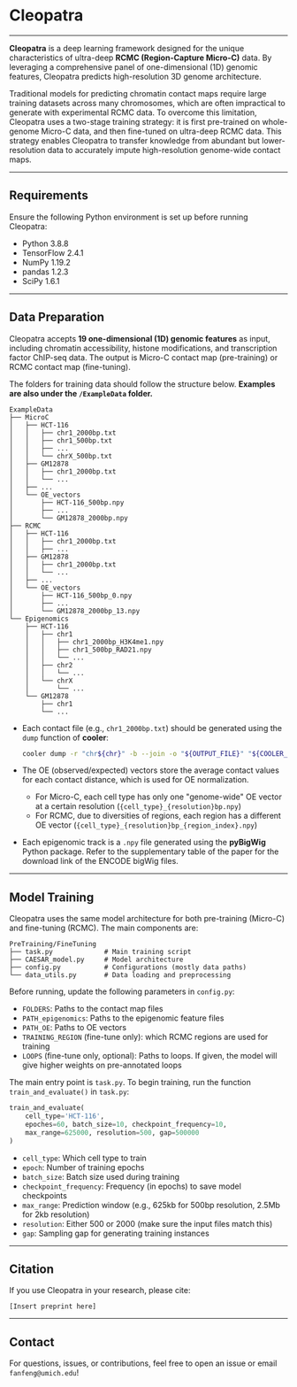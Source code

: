 # Cleopatra

---

**Cleopatra** is a deep learning framework designed for the unique characteristics of ultra-deep **RCMC (Region-Capture Micro-C)** data. By leveraging a comprehensive panel of one-dimensional (1D) genomic features, Cleopatra predicts high-resolution 3D genome architecture.

Traditional models for predicting chromatin contact maps require large training datasets across many chromosomes, which are often impractical to generate with experimental RCMC data. To overcome this limitation, Cleopatra uses a two-stage training strategy: it is first pre-trained on whole-genome Micro-C data, and then fine-tuned on ultra-deep RCMC data. This strategy enables Cleopatra to transfer knowledge from abundant but lower-resolution data to accurately impute high-resolution genome-wide contact maps.

---

## Requirements

Ensure the following Python environment is set up before running Cleopatra:

- Python 3.8.8  
- TensorFlow 2.4.1  
- NumPy 1.19.2  
- pandas 1.2.3  
- SciPy 1.6.1  

---

## Data Preparation

Cleopatra accepts **19 one-dimensional (1D) genomic features** as input, including chromatin accessibility, histone modifications, and transcription factor ChIP-seq data.
The output is Micro-C contact map (pre-training) or RCMC contact map (fine-tuning).

The folders for training data should follow the structure below.
**Examples are also under the `/ExampleData` folder.**

```
ExampleData
├── MicroC
│   ├── HCT-116
│   │   ├── chr1_2000bp.txt
│   │   ├── chr1_500bp.txt
│   │   ├── ...
│   │   └── chrX_500bp.txt
│   ├── GM12878
│   │   ├── chr1_2000bp.txt
│   │   └── ...
│   ├── ...
│   └── OE_vectors
│       ├── HCT-116_500bp.npy
│       ├── ...
│       └── GM12878_2000bp.npy
├── RCMC
│   ├── HCT-116
│   │   ├── chr1_2000bp.txt
│   │   ├── ...
│   ├── GM12878
│   │   ├── chr1_2000bp.txt
│   │   └── ...
│   ├── ...
│   └── OE_vectors
│       ├── HCT-116_500bp_0.npy
│       ├── ...
│       └── GM12878_2000bp_13.npy
└── Epigenomics
    ├── HCT-116
    │   ├── chr1
    │   │   ├── chr1_2000bp_H3K4me1.npy
    │   │   ├── chr1_500bp_RAD21.npy
    │   │   └── ...
    │   ├── chr2
    │   │   └── ...
    │   └── chrX
    │       └── ...
    └── GM12878
        ├── chr1
        └── ...
```

- Each contact file (e.g., `chr1_2000bp.txt`) should be generated using the `dump` function of **cooler**:
  ```bash
  cooler dump -r "chr${chr}" -b --join -o "${OUTPUT_FILE}" "${COOLER_FILE}"
  ```

- The OE (observed/expected) vectors store the average contact values for each contact distance, which is used for OE normalization.
  - For Micro-C, each cell type has only one "genome-wide" OE vector at a certain resolution (`{cell_type}_{resolution}bp.npy`)
  - For RCMC, due to diversities of regions, each region has a different OE vector (`{cell_type}_{resolution}bp_{region_index}.npy`)

- Each epigenomic track is a `.npy` file generated using the **pyBigWig** Python package. Refer to the supplementary table of the paper for the download link of the ENCODE bigWig files.

---

## Model Training

Cleopatra uses the same model architecture for both pre-training (Micro-C) and fine-tuning (RCMC). The main components are:

```
PreTraining/FineTuning
├── task.py             # Main training script
├── CAESAR_model.py     # Model architecture
├── config.py           # Configurations (mostly data paths)
└── data_utils.py       # Data loading and preprocessing
```

Before running, update the following parameters in `config.py`:
- `FOLDERS`: Paths to the contact map files  
- `PATH_epigenomics`: Paths to the epigenomic feature files  
- `PATH_OE`: Paths to OE vectors
- `TRAINING_REGION` (fine-tune only): which RCMC regions are used for training
- `LOOPS` (fine-tune only, optional): Paths to loops. If given, the model will give higher weights on pre-annotated loops

The main entry point is `task.py`.
To begin training, run the function `train_and_evaluate()` in `task.py`:

```Python
train_and_evaluate(
    cell_type='HCT-116',
    epoches=60, batch_size=10, checkpoint_frequency=10,
    max_range=625000, resolution=500, gap=500000
)
```
- `cell_type`: Which cell type to train
- `epoch`: Number of training epochs
- `batch_size`: Batch size used during training
- `checkpoint_frequency`: Frequency (in epochs) to save model checkpoints
- `max_range`: Prediction window (e.g., 625kb for 500bp resolution, 2.5Mb for 2kb resolution)  
- `resolution`: Either 500 or 2000 (make sure the input files match this)  
- `gap`: Sampling gap for generating training instances


---

## Citation

If you use Cleopatra in your research, please cite:

```
[Insert preprint here]
```

---

## Contact

For questions, issues, or contributions, feel free to open an issue or email `fanfeng@umich.edu`!

